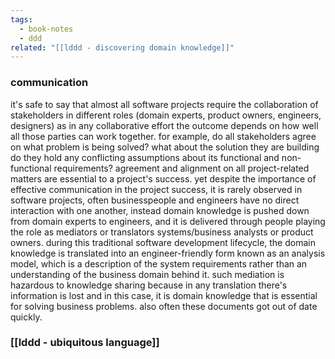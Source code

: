```yaml
---
tags:
  - book-notes
  - ddd
related: "[[lddd - discovering domain knowledge]]"
---
```


### communication
it's safe to say that almost all software projects require the collaboration of stakeholders in different roles (domain experts, product owners, engineers, designers) as in any collaborative effort the outcome depends on how well all those parties can work together. for example, do all stakeholders agree on what problem is being solved? what about the solution they are building do they hold any conflicting assumptions about its functional and non-functional requirements? agreement and alignment on all project-related matters are essential to a project's success.
yet despite the importance of effective communication in the project success, it is rarely observed in software projects, often businesspeople and engineers have no direct interaction with one another, instead domain knowledge is pushed down from domain experts to engineers, and it is delivered through people playing the role as mediators or translators systems/business analysts or product owners. 
during this traditional software development lifecycle, the domain knowledge is translated into an engineer-friendly form known as an analysis model, which is a description of the system requirements rather than an understanding of the business domain behind it. such mediation is hazardous to knowledge sharing because in any translation there's information is lost and in this case, it is domain knowledge that is essential for solving business problems. also often these documents got out of date quickly. 

### [[lddd - ubiquitous language]]

